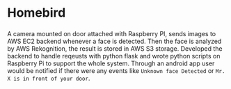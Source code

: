  # Homebird 
### 
A camera mounted on door attached with Raspberry PI, sends images to AWS EC2 backend whenever a face is detected. 
Then the face is analyzed by AWS Rekognition, the result is stored in AWS S3 storage. Developed the backend to handle 
reqeusts with python flask and wrote python scripts on Raspberry Pi to support the whole system. Through an android
app user would be notified if there were any events like `Unknown face Detected` or `Mr. X is in front of your door`.
